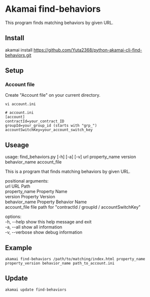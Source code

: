 # Akamai find-behaviors
This program finds matching behaviors by given URL.

## Install
akamai install https://github.com/Yuta2368/python-akamai-cli-find-behaviors.git

## Setup
### Account file
Create "Account file" on your current directory.  
```
vi account.ini
```
```
# account.ini
[account]  
contractId=your_contract_ID  
groupId=your_group_id (starts with "grp_")  
accountSwitchKey=your_account_switch_key  
```

## Useage
usage: find_behaviors.py [-h] [-a] [-v] url property_name version behavior_name account_file  

This is a program that finds matching behaviors by given URL.  

positional arguments:  
  url            URL Path  
  property_name  Property Name  
  version        Property Version  
  behavior_name  Property Behavior Name  
  account_file   file path for "contractId / groupId / accountSwitchKey"  

options:  
  -h, --help     show this help message and exit  
  -a, --all      show all information  
  -v, --verbose  show debug information  

## Example
```
akamai find-behaviors /path/to/matching/index.html property_name property_version behavior_name path_to_account.ini
```

## Update
```
akamai update find-behaviors
```